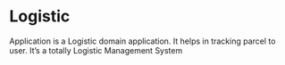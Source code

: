 # Logistic
Application is a Logistic domain application. It helps in tracking parcel to user. It’s a totally Logistic Management System
